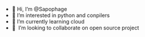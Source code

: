 - 👋 Hi, I’m @Sapophage
- 👀 I’m interested in python and conpilers
- 🌱 I’m currently learning cloud
- 💞️ &nbsp;I’m looking to collaborate on open source project
